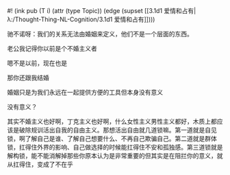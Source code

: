 #! (ink pub (T i) (attr (type Topic)) (edge (supset [[3.1d1 爱情和占有|λ:/Thought-Thing-NL-Cognition/3.1d1 爱情和占有]])))

驰不诺呀：我们的关系无法由婚姻来定义，他们不是一个层面的东西。

老公我记得你以前是个不婚主义者

嗯不是以前，现在也是

那你还跟我结婚

婚姻只是为我们永远在一起提供方便的工具但本身没有意义

没有意义？

其实不婚主义也好啊，丁克主义也好啊，什么女性主义男性主义都好，木质上都应该是破除规训活出自我的自由主义。那想活出自由就几道锁嘛。第一道就是自见锁，啊了解自己是谁、了解自己想要什么、不再自己欺骗自己。第二道就是群体锁，扛得住外界的影响、自己做选择的时候能扛得住不安和孤独感。第三道锁就是解构锁，能不能消解掉那些你原本认为是非常重要的但其实是在阻拦你的意义，就从扛得住，变成了不在乎
